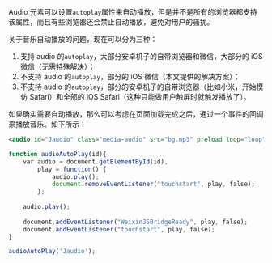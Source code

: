 Audio 元素可以设置`autoplay`属性来自动播放，但是并不是所有的浏览器都支持该属性，而且有些浏览器还会禁止自动播放，避免对用户的骚扰。

关于音乐自动播放的问题，现在可以分为三种：

1. 支持 audio 的`autoplay`，大部分安卓机子的自带浏览器和微信，大部分的 iOS 微信（无需特殊解决）；
2. 不支持 audio 的`autoplay`，部分的 iOS 微信（本文提供的解决方案）；
3. 不支持 audio 的`autoplay`，部分的安卓机子的自带浏览器（比如小米，开始模仿 Safari）和全部的 iOS Safari（这种只能做用户触屏时就触发播放了）。


如果确实需要自动播放，那么可以考虑在页面加载完成之后，通过一个事件的回调来播放音乐。如下所示：

```html
<audio id="Jaudio" class="media-audio" src="bg.mp3" preload loop="loop"></audio >
```

```js
function audioAutoPlay(id){
    var audio = document.getElementById(id),
        play = function() {
            audio.play();
            document.removeEventListener("touchstart", play, false);
        };
    
    audio.play();
    
    document.addEventListener("WeixinJSBridgeReady", play, false);
    document.addEventListener("touchstart", play, false);
}

audioAutoPlay('Jaudio');
```




